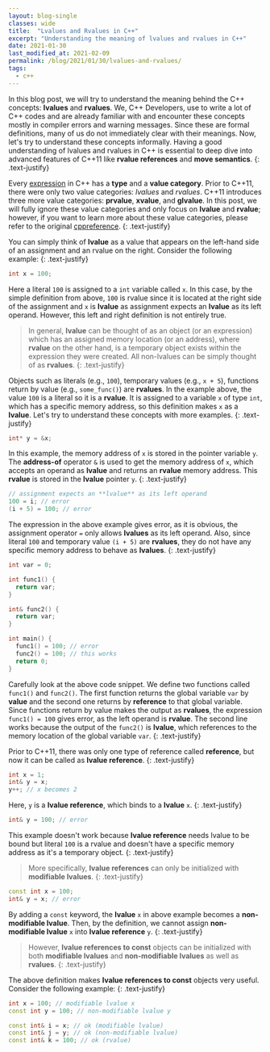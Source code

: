 ```yaml
---
layout: blog-single
classes: wide
title:  "Lvalues and Rvalues in C++"
excerpt: "Understanding the meaning of lvalues and rvalues in C++"
date: 2021-01-30
last_modified_at: 2021-02-09
permalink: /blog/2021/01/30/lvalues-and-rvalues/
tags:
  - c++
---
```


In this blog post, we will try to understand the meaning behind the C++ concepts: **lvalues** and **rvalues**. We, C++ Developers, use to write a lot of C++ codes and are already familiar with and encounter these concepts mostly in compiler errors and warning messages. Since these are formal definitions, many of us do not immediately clear with their meanings. Now, let's try to understand these concepts informally. Having a good understanding of lvalues and rvalues in C++ is essential to deep dive into advanced features of C++11 like **rvalue references** and **move semantics**.
{: .text-justify}

Every [expression](https://en.cppreference.com/w/cpp/language/expressions) in C++ has a **type** and a **value category**. Prior to C++11, there were only two value categories: *lvalues* and *rvalues*. C++11 introduces three more value categories: **prvalue**, **xvalue**, and **glvalue**. In this post, we will fully ignore these value categories and only focus on **lvalue** and **rvalue**; however, if you want to learn more about these value categories, please refer to the original [cppreference](https://en.cppreference.com/w/cpp/language/value_category).
{: .text-justify}

You can simply think of **lvalue** as a value that appears on the left-hand side of an assignment and an rvalue on the right. Consider the following example:
{: .text-justify}

```c++
int x = 100;
```

Here a literal `100` is assigned to a `int` variable called `x`. In this case, by the simple definition from above, `100` is rvalue since it is located at the right side of the assignment and `x` is **lvalue** as assignment expects an **lvalue** as its left operand. However, this left and right definition is not entirely true.

> In general, **lvalue** can be thought of as an object (or an expression) which has an assigned memory location (or an address), where **rvalue** on the other hand, is a temporary object exists within the expression they were created. All non-lvalues can be simply thought of as **rvalues**.
{: .text-justify}

Objects such as literals (e.g., `100`), temporary values (e.g., `x + 5`), functions return by value (e.g., `some_func()`) are **rvalues**. In the example above, the value `100` is a literal so it is a **rvalue**. It is assigned to a variable `x` of type `int`, which has a specific memory address, so this definition makes `x` as a **lvalue**. Let's try to understand these concepts with more examples.
{: .text-justify}

```c++
int* y = &x;
```

In this example, the memory address of `x` is stored in the pointer variable `y`. The **address-of** operator `&` is used to get the memory address of `x`, which accepts an operand as **lvalue** and returns an **rvalue** memory address. This **rvalue** is stored in the **lvalue** pointer `y`.
{: .text-justify}

```c++
// assignment expects an **lvalue** as its left operand
100 = i; // error
(i + 5) = 100; // error
```

The expression in the above example gives error, as it is obvious, the assignment operator `=` only allows **lvalues** as its left operand. Also, since literal `100` and temporary value `(i + 5)` are **rvalues**, they do not have any specific memory address to behave as **lvalues**.
{: .text-justify}

```c++
int var = 0;

int func1() {
  return var;
}

int& func2() {
  return var;
}

int main() {
  func1() = 100; // error
  func2() = 100; // this works
  return 0;
}
```

Carefully look at the above code snippet. We define two functions called `func1()` and `func2()`. The first function returns the global variable `var` by **value** and the second one returns by **reference** to that global variable. Since functions return by value makes the output as **rvalues**, the expression `func1() = 100` gives error, as the left operand is **rvalue**. The second line works because the output of the `func2()` is **lvalue**, which references to the memory location of the global variable `var`.
{: .text-justify}

Prior to C++11, there was only one type of reference called **reference**, but now it can be called as **lvalue reference**.
{: .text-justify}

```c++
int x = 1;
int& y = x;
y++; // x becomes 2
```

Here, `y` is a **lvalue reference**, which binds to a **lvalue** `x`.
{: .text-justify}

```c++
int& y = 100; // error
```

This example doesn't work because **lvalue reference** needs lvalue to be bound but literal `100` is a rvalue and doesn't have a specific memory address as it's a temporary object.
{: .text-justify}

> More specifically, **lvalue references** can only be initialized with **modifiable lvalues**.
{: .text-justify}

```c++
const int x = 100;
int& y = x; // error
```

By adding a `const` keyword, the **lvalue** `x` in above example becomes a **non-modifiable lvalue**. Then, by the definition, we cannot assign **non-modifiable lvalue** `x` into **lvalue reference** `y`.
{: .text-justify}

> However, **lvalue references to const** objects can be initialized with both **modifiable lvalues** and **non-modifiable lvalues** as well as **rvalues**.
{: .text-justify}

The above definition makes **lvalue references to const** objects very useful. Consider the following example:
{: .text-justify}

```c++
int x = 100; // modifiable lvalue x
const int y = 100; // non-modifiable lvalue y

const int& i = x; // ok (modifiable lvalue)
const int& j = y; // ok (non-modifiable lvalue)
const int& k = 100; // ok (rvalue)
```
